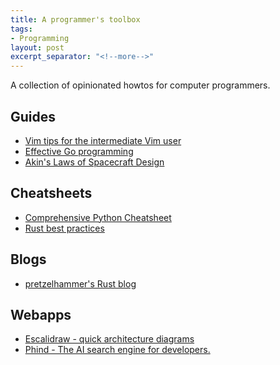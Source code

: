 ```yaml
---
title: A programmer's toolbox
tags:
- Programming
layout: post
excerpt_separator: "<!--more-->"
---
```


A collection of opinionated howtos for computer programmers.
<!--more-->

## Guides
* [Vim tips for the intermediate Vim user](https://jemma.dev/blog/intermediate-vim-tips)
* [Effective Go programming](https://go.dev/doc/effective_go)
* [Akin's Laws of Spacecraft Design](https://spacecraft.ssl.umd.edu/akins_laws.html)

## Cheatsheets
* [Comprehensive Python Cheatsheet](https://gto76.github.io/python-cheatsheet)
* [Rust best practices](https://rust-unofficial.github.io/patterns/idioms/default.html)

## Blogs
* [pretzelhammer's Rust blog](https://github.com/pretzelhammer/rust-blog)

## Webapps
* [Escalidraw - quick architecture diagrams](https://excalidraw.com/)
* [Phind - The AI search engine for developers.](https://www.phind.com)

